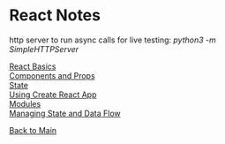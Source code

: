 # React Notes

http server to run async calls for live testing: *python3 -m SimpleHTTPServer*

[React Basics](01-basics.md)<br>
[Components and Props](02-components.md)<br>
[State](03-state.md)<br>
[Using Create React App](04-reactapp.md)<br>
[Modules](05-modules.md)<br>
[Managing State and Data Flow](06-state-flow.md)<br>



[Back to Main](../README.md)